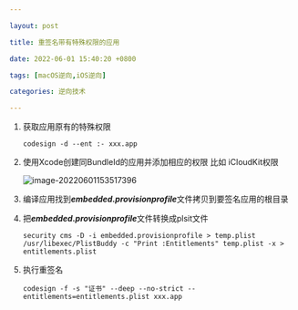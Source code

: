 ```yaml
---

layout: post

title: 重签名带有特殊权限的应用

date: 2022-06-01 15:40:20 +0800

tags: [macOS逆向,iOS逆向]

categories: 逆向技术

---
```




1. 获取应用原有的特殊权限

   ```shell
   codesign -d --ent :- xxx.app
   ```

2. 使用Xcode创建同BundleId的应用并添加相应的权限 比如 iCloudKit权限

   ![image-20220601153517396](https://github.com/YuXilong/YuXilong.GitHub.io/master/assets/img/posts/image-20220601153517396.png)

3. 编译应用找到***embedded.provisionprofile***文件拷贝到要签名应用的根目录

4. 把***embedded.provisionprofile***文件转换成plsit文件

   ```shell
   security cms -D -i embedded.provisionprofile > temp.plist
   /usr/libexec/PlistBuddy -c "Print :Entitlements" temp.plist -x > entitlements.plist
   ```

5. 执行重签名

   ```shell
   codesign -f -s "证书" --deep --no-strict --entitlements=entitlements.plist xxx.app
   ```

   